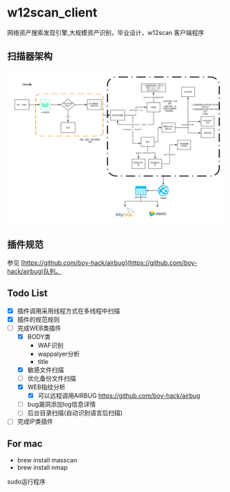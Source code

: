 # w12scan_client
网络资产搜索发现引擎,大规模资产识别，毕业设计，w12scan 客户端程序

## 扫描器架构

![jiagou](doc/jiagou.png)

## 插件规范
参见 [https://github.com/boy-hack/airbug](https://github.com/boy-hack/airbug)队列。

## Todo List
- [x] 插件调用采用线程方式在多线程中扫描
- [x] 插件的规范规则
- [ ] 完成WEB类插件
    - [x] BODY类
        - WAF识别
        - wappalyer分析
        - title
    - [x] 敏感文件扫描 
    - [ ] 优化备份文件扫描
    - [x] WEB指纹分析
        - [x] 可以远程调用AIRBUG https://github.com/boy-hack/airbug
    - [ ] bug漏洞添加log信息详情
    - [ ] 后台目录扫描(自动识别语言后扫描)
- [ ] 完成IP类插件

## For mac

- brew install masscan
- brew install nmap

sudo运行程序